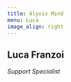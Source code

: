 ```yaml
---
title: Alyvix Mind
menu: Luca
image_align: right
---
```


## **Luca** Franzoi
*Support Specialist*

<a href="https://it.linkedin.com/in/luca-franzoi-593164114" target="_blank"><i class="fa fa-linkedin-square fa-3x"></i></a>
